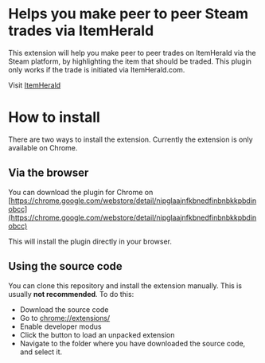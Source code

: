 # Helps you make peer to peer Steam trades via ItemHerald

This extension will help you make peer to peer trades on ItemHerald via the Steam platform, by highlighting the item that should be traded.
This plugin only works if the trade is initiated via ItemHerald.com.

Visit [ItemHerald](https://www.itemherald.com "ItemHerald")
# How to install
There are two ways to install the extension. Currently the extension is only available on Chrome.
## Via the browser
You can download the plugin for Chrome on
[https://chrome.google.com/webstore/detail/nipglaajnfkbnedfinbnbkkpbdinobcc](https://chrome.google.com/webstore/detail/nipglaajnfkbnedfinbnbkkpbdinobcc)

This will install the plugin directly in your browser.
## Using the source code
You can clone this repository and install the extension manually. This is usually **not recommended**. To do this:
- Download the source code
- Go to [chrome://extensions/](chrome://extensions/)
- Enable developer modus
- Click the button to load an unpacked extension
- Navigate to the folder where you have downloaded the source code, and select it.
